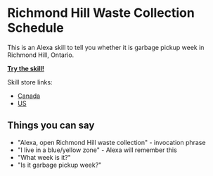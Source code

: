 # Richmond Hill Waste Collection Schedule

This is an Alexa skill to tell you whether it is garbage pickup week in Richmond Hill, Ontario.

[**Try the skill!**](https://alexa-skills.amazon.com/apis/custom/skills/amzn1.ask.skill.a446c665-bd8c-4074-a524-7a5c6a5cfd89/launch)

Skill store links:

- [Canada](https://www.amazon.ca/dp/B08BJW95TY)
- [US](https://www.amazon.com/dp/B08BJW95TY)

## Things you can say

- "Alexa, open Richmond Hill waste collection" - invocation phrase
- "I live in a blue/yellow zone" - Alexa will remember this
- "What week is it?"
- "Is it garbage pickup week?"
